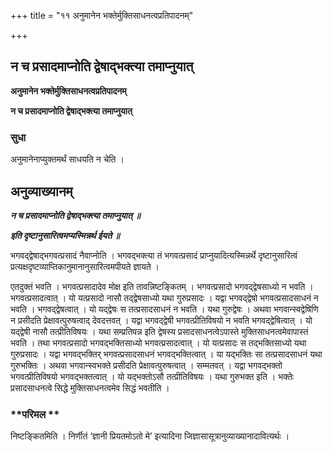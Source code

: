 +++
title = "११ अनुमानेन भक्तेर्मुक्तिसाधनत्वप्रतिपादनम्"

+++


## न च प्रसादमाप्नोति द्वेषाद्भक्त्या तमाप्नुयात्

**अनुमानेन भक्तेर्मुक्तिसाधनत्वप्रतिपादनम्**

**न च प्रसादमाप्नोति द्वेषाद्भक्त्या तमाप्नुयात्**

### **सुधा**

अनुमानेनाप्युक्तमर्थं साधयति न चेति ।

## **अनुव्याख्यानम्**

***न च प्रसादमाप्नोति द्वेषाद्भक्त्या तमाप्नुयात् ॥***

***इति दृष्टानुसारित्वमप्यस्मिन्नर्थ ईयते ॥***

भगवद्द्वेषाद्भगवत्प्रसादं नैवाप्नोति । भगवद्भक्त्या तं भगवत्प्रसादं प्राप्नुयादित्यस्मिन्नर्थे दृष्टानुसारित्वं प्रत्यक्षदृष्टव्याप्तिकानुमानानुसारित्वमपीयते ज्ञायते ।

एतदुक्तं भवति । भगवत्प्रसादादेव मोक्ष इति तावन्निष्टङ्कितम् । भगवत्प्रसादो भगवद्द्वेषसाध्यो न भवति । भगवत्प्रसादत्वात् । यो यत्प्रसादो नासौ तद्द्वेषसाध्यो यथा गुरुप्रसादः । यद्वा भगवद्द्वेषो भगवत्प्रसादसाधनं न भवति । भगवद्द्वेषत्वात् । यो यद्द्वेषः स तत्प्रसादसाधनं न भवति । यथा गुरुद्वेषः । अथवा भगवान्स्वद्वेषिणि न प्रसीदति प्रेक्षावत्पुरुषत्वाद् देवदत्तवत् । यद्वा भगवद्द्वेषी भगवत्प्रीतिविषयो न भवति भगवद्द्वेषित्वात् । यो यद्द्वेषी नासौ तत्प्रीतिविषयः । यथा सम्प्रतिपन्न इति द्वेषस्य प्रसादसाधनत्वेऽपास्ते मुक्तिसाधनत्वमेवापास्तं भवति । तथा भगवत्प्रसादो भगवद्भक्तिसाध्यो भगवत्प्रसादत्वात् । यो यत्प्रसादः स तद्भक्तिसाध्यो यथा गुरुप्रसादः । यद्वा भगवद्भक्तिर् भगवत्प्रसादसाधनं भगवद्भक्तित्वात् । या यद्भक्तिः सा तत्प्रसादसाधनं यथा गुरुभक्तिः । अथवा भगवान्स्वभक्ते प्रसीदति प्रेक्षावत्पुरुषत्वात् । सम्मतवत् । यद्वा भगवद्भक्तो भगवत्प्रीतिविषयो भगवद्भक्तत्वात् । यो यद्भक्तोऽसौ तत्प्रीतिविषयः । यथा गुरुभक्त इति । भक्तेः प्रसादसाधनत्वे सिद्धे मुक्तिसाधनत्वमेव सिद्धं भवतीति ।

### **परिमल **

निष्टङ्कितमिति । निर्णीतं ‘ज्ञानी प्रियतमोऽतो मे’ इत्यादिना जिज्ञासासूत्रानुव्याख्यानादावित्यर्थः ।

